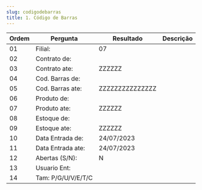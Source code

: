 ```yaml
---
slug: codigodebarras
title: 1. Código de Barras
---
```


Ordem | Pergunta | Resultado | Descrição
----- | -------- | --------- | ---------
01    |Filial: |07 |
02    |Contrato de: | |
03    |Contrato ate: | ZZZZZZ|
04    |Cod. Barras de: | |
05    |Cod. Barras ate: |ZZZZZZZZZZZZZZZ |
06    |Produto de: | |
07    |Produto ate: |ZZZZZZ |
08    |Estoque de: | |
09    |Estoque ate: |ZZZZZZ |
10    |Data Entrada de: |24/07/2023 |
11    |Data Entrada ate: |24/07/2023 |
12    |Abertas (S/N): |N |
13    |Usuario Ent: | |
14    |Tam: P/G/U/V/E/T/C | |
